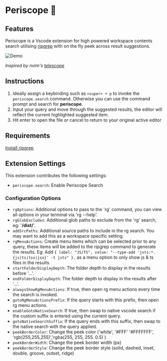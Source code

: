 # Periscope 🫧

## Features

Periscope is a Vscode extension for high powered workspace contents search utilising [ripgrep](https://github.com/BurntSushi/ripgrep) with on the fly peek across result suggestions.

![Demo](https://github.com/joshmu/periscope/blob/master/assets/demo.gif?raw=true)

_Inspired by nvim's [telescope](https://github.com/nvim-telescope/telescope.nvim)_

## Instructions

1. Ideally assign a keybinding such as `<super> + p` to invoke the `periscope.search` command.  Otherwise you can use the command prompt and search for __periscope__.
2. Input your query and move through the suggested results, the editor will reflect the current highlighted suggested item.
3. Hit enter to open the file or cancel to return to your original active editor

## Requirements

[Install ripgrep](https://github.com/BurntSushi/ripgrep#installation)

## Extension Settings

This extension contributes the following settings:

* `periscope.search`: Enable Periscope Search

### Configuration Options

* `rgOptions`: Additional options to pass to the 'rg' command, you can view all options in your terminal via 'rg --help'.
* `rgGlobExcludes`: Additional glob paths to exclude from the 'rg' search, eg: '__/dist/__'.
* `addSrcPaths`: Additional source paths to include in the rg search. You may want to add this as a workspace specific setting.
* `rgMenuActions`: Create menu items which can be selected prior to any query, these items will be added to the ripgrep command to generate the results. Eg: Add  `{ label: "JS/TS", value: "--type-add 'jsts:*.{js|ts|tsx|jsx}' -t jsts" },` as a menu option to only show js & ts files in the results.
* `startFolderDisplayDepth`: The folder depth to display in the results before '...'.
* `endFolderDisplayDepth`: The folder depth to display in the results after '...'.
* `alwaysShowRgMenuActions`: If true, then open rg menu actions every time the search is invoked.
* `gotoRgMenuActionsPrefix`: If the query starts with this prefix, then open rg menu actions.
* `enableGotoNativeSearch`: If true, then swap to native vscode search if the custom suffix is entered using the current query.
* `gotoNativeSearchSuffix`: If the query ends with this suffix, then swap to the native search with the query applied.
* `peekBorderColor`: Change the peek color ('white', '#FFF' '#FFFFFFF', 'rgb(255,255,255)','rgba(255, 255, 255. 0.5) )
* `peekBorderWidth`: Change the peek border width (px)
* `peekBorderStyle`: Change the peek border style (solid, dashed, inset, double, groove, outset, ridge)
